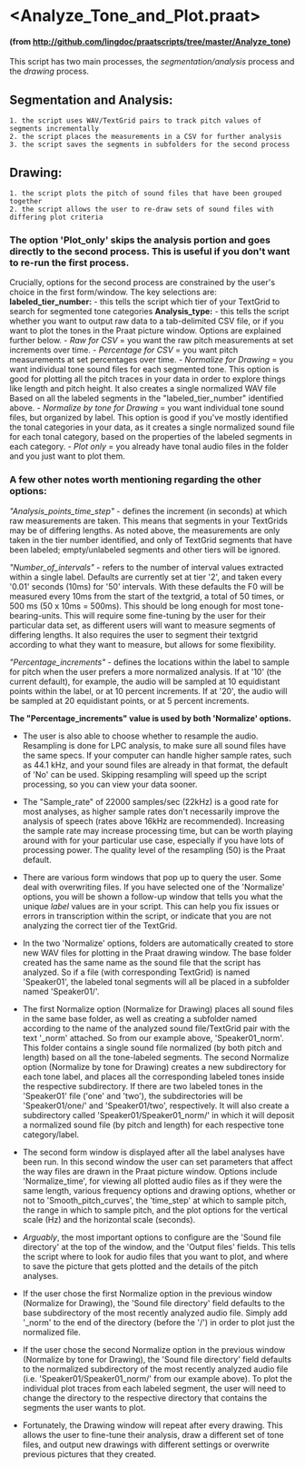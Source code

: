 # <Analyze_Tone_and_Plot.praat>
#### (from http://github.com/lingdoc/praatscripts/tree/master/Analyze_tone)

This script has two main processes, the *segmentation/analysis* process and the *drawing* process.

## Segmentation and Analysis:
	1. the script uses WAV/TextGrid pairs to track pitch values of segments incrementally
	2. the script places the measurements in a CSV for further analysis
	3. the script saves the segments in subfolders for the second process

## Drawing:
	1. the script plots the pitch of sound files that have been grouped together
	2. the script allows the user to re-draw sets of sound files with differing plot criteria

### The option 'Plot_only' skips the analysis portion and goes directly to the second process. This is useful if you don't want to re-run the first process.

Crucially, options for the second process are constrained by the user's choice in the first form/window. The key selections are:
  **labeled_tier_number:**
	- this tells the script which tier of your TextGrid to search for segmented tone categories
  **Analysis_type:**
	- this tells the script whether you want to output raw data to a tab-delimited CSV file, or if you want to plot the tones in the Praat picture window. Options are explained further below.
         - *Raw for CSV* = you want the raw pitch measurements at set increments over time.
         - *Percentage for CSV* = you want pitch measurements at set percentages over time.
         - *Normalize for Drawing* = you want individual tone sound files for each segmented tone. This option is good for plotting all the pitch traces in your data in order to explore things like length and pitch height. It also creates a single normalized WAV file Based on all the labeled segments in the "labeled_tier_number" identified above.
         - *Normalize by tone for Drawing* = you want individual tone sound files, but organized by label. This option is good if you've mostly identified the tonal categories in your data, as it creates a single normalized sound file for each tonal category, based on the properties of the labeled segments in each category.
				 - *Plot only* = you already have tonal audio files in the folder and you just want to plot them.

### A few other notes worth mentioning regarding the other options:

  *"Analysis_points_time_step"*
	- defines the increment (in seconds) at which raw measurements are taken. This means that segments in your TextGrids may be of differing lengths. As noted above, the measurements are only taken in the tier number identified, and only of TextGrid segments that have been labeled; empty/unlabeled segments and other tiers will be ignored.

  *"Number_of_intervals"*
	- refers to the number of interval values extracted within a single label. Defaults are currently set at tier '2', and taken every '0.01' seconds (10ms) for '50' intervals. With these defaults the F0 will be measured every 10ms from the start of the textgrid, a total of 50 times, or 500 ms (50 x 10ms = 500ms). This should be long enough for most tone-bearing-units. This will require some fine-tuning by the user for their particular data set, as different users will want to measure segments of differing lengths. It also requires the user to segment their textgrid according to what they want to measure, but allows for some flexibility.

  *"Percentage_increments"*
	- defines the locations within the label to sample for pitch when the user prefers a more normalized analysis. If at '10' (the current default), for example, the audio will be sampled at 10 equidistant points within the label, or at 10 percent increments. If at '20', the audio will be sampled at 20 equidistant points, or at 5 percent increments.

 **The "Percentage_increments" value is used by both 'Normalize' options.**

- The user is also able to choose whether to resample the audio. Resampling is done for LPC analysis, to make sure all sound files have the same specs. If your computer can handle higher sample rates, such as 44.1 kHz, and your sound files are already in that format, the default of 'No' can be used. Skipping resampling will speed up the script processing, so you can view your data sooner.

- The "Sample_rate" of 22000 samples/sec (22kHz) is a good rate for most analyses, as higher sample rates don't necessarily improve the analysis of speech (rates above 16kHz are recommended). Increasing the sample rate may increase processing time, but can be worth playing around with for your particular use case, especially if you have lots of processing power. The quality level of the resampling (50) is the Praat default.

- There are various form windows that pop up to query the user. Some deal with overwriting files. If you have selected one of the 'Normalize' options, you will be shown a follow-up window that tells you what the unique *label* values are in your script. This can help you fix issues or errors in transcription within the script, or indicate that you are not analyzing the correct tier of the TextGrid.

- In the two 'Normalize' options, folders are automatically created to store new WAV files for plotting in the Praat drawing window. The base folder created has the same name as the sound file that the script has analyzed. So if a file (with corresponding TextGrid) is named 'Speaker01', the labeled tonal segments will all be placed in a subfolder named 'Speaker01/'.

- The first Normalize option (Normalize for Drawing) places all sound files in the same base folder, as well as creating a subfolder named according to the name of the analyzed sound file/TextGrid pair with the text '\_norm' attached. So from our example above, 'Speaker01_norm'. This folder contains a single sound file normalized (by both pitch and length) based on all the tone-labeled segments. The second Normalize option (Normalize by tone for Drawing) creates a new subdirectory for each tone label, and places all the corresponding labeled tones inside the respective subdirectory. If there are two labeled tones in the 'Speaker01' file ('one' and 'two'), the subdirectories will be 'Speaker01/one/' and 'Speaker01/two', respectively. It will also create a subdirectory called 'Speaker01/Speaker01_norm/' in which it will deposit a normalized sound file (by pitch and length) for each respective tone category/label.

- The second form window is displayed after all the label analyses have been run. In this second window the user can set parameters that affect the way files are drawn in the Praat picture window. Options include 'Normalize_time', for viewing all plotted audio files as if they were the same length, various frequency options and drawing options, whether or not to 'Smooth_pitch_curves', the 'time_step' at which to sample pitch, the range in which to sample pitch, and the plot options for the vertical scale (Hz) and the horizontal scale (seconds).

- *Arguably*, the most important options to configure are the 'Sound file directory' at the top of the window, and the 'Output files' fields. This tells the script where to look for audio files that you want to plot, and where to save the picture that gets plotted and the details of the pitch analyses.

- If the user chose the first Normalize option in the previous window (Normalize for Drawing), the 'Sound file directory' field defaults to the base subdirectory of the most recently analyzed audio file. Simply add '\_norm' to the end of the directory (before the '/') in order to plot just the normalized file.

- If the user chose the second Normalize option in the previous window (Normalize by tone for Drawing), the 'Sound file directory' field defaults to the normalized subdirectory of the most recently analyzed audio file (i.e. 'Speaker01/Speaker01_norm/' from our example above). To plot the individual plot traces from each labeled segment, the user will need to change the directory to the respective directory that contains the segments the user wants to plot.

- Fortunately, the Drawing window will repeat after every drawing. This allows the user to fine-tune their analysis, draw a different set of tone files, and output new drawings with different settings or overwrite previous pictures that they created.
